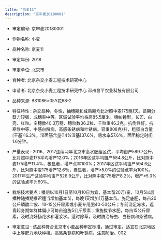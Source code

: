 ```yaml
---
title: "京麦11"
description: "京审麦20180001"
---
```

* 审定编号:  京审麦20180001

*  作物名称:  小麦

*  品种名称:  京麦11

*  审定年份:  2018

*  审定单位:  北京市

* 育种者:  北京杂交小麦工程技术研究中心

*  申请者:  北京杂交小麦工程技术研究中心    邓州昌平农业科技有限公司

*  品种来源:  BS1086×05Y花68-2

*  特征特性 : 
杂交品种，冬性，抽穗期和成熟期均比对照中麦175晚1天。苗期分蘖力较强，成穗率中等。区域试验平均株高85.5厘米。穗纺锤型，长芒、白壳、红粒。亩穗数40.3万穗、穗粒数36.2粒、千粒重46.2克。抗倒性好，抗寒性中等，中感白粉病，高感条锈病和叶锈病。容重808克/升，粗蛋白含量(干基)16.3%，湿面筋含量(14%湿基)37.6%，吸水率57.6%，面团稳定时间1.6分钟。
 
*  产量表现 : 
2016、2017连续两年北京市高水肥组区试，平均亩产589.7公斤，比对照中麦175平均增产12.0%；2016年区试平均亩产584.8公斤，比对照中麦175增产11.4%，极显著，增产点率100%；2017年区试平均亩产594.6公斤，比对照中麦175增产12.6％，极显著，增产≥5.0%的试验点率为100%。2017年生产试验平均亩产528.9公斤，比对照中麦175增产8.2％，增产≥5.0%的试验点率为60%。

*  栽培技术要点 : 
播期以10月1日至10月10日为宜，基本苗20万/亩，10月5以后播种随播期推迟适当增加基本苗，每晚1天增加1万基本苗。施足底肥，每亩20公斤磷酸二铵、10-15公斤尿素或小麦专用肥40-50公斤；冬前浇足冻水，返青起身期如群体偏小可每亩追施5公斤尿素；重施拔节水肥，每亩15公斤尿素，及时浇好扬花水和灌浆水。适时除草，及时防治蚜虫、白粉病和条锈病。

*  审定意见 : 
该品种符合北京市小麦品种审定标准，通过审定。适宜在北京地区中上等肥力地块种植。高感条锈病和叶锈病，注意防治。002
